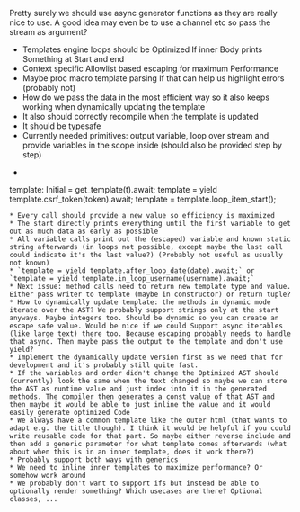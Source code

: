 Pretty surely we should use async generator functions as they are really nice to use. A good idea may even be to use a channel etc so pass the stream as argument?

* Templates engine loops should be Optimized If inner Body prints Something at Start and end
* Context specific Allowlist based escaping for maximum Performance
* Maybe proc macro template parsing If that can help us highlight errors (probably not)
* How do we pass the data in the most efficient way so it also keeps working when dynamically updating the template
* It also should correctly recompile when the template is updated
* It should be typesafe
* Currently needed primitives: output variable, loop over stream and provide variables in the scope inside (should also be provided step by step)
* ```
template: Initial = get_template(t).await;
template = yield template.csrf_token(token).await;
template = template.loop_item_start();
```
* Every call should provide a new value so efficiency is maximized
* The start directly prints everything until the first variable to get out as much data as early as possible
* All variable calls print out the (escaped) variable and known static string afterwards (in loops not possible, except maybe the last call could indicate it's the last value?) (Probably not useful as usually not known)
* `template = yield template.after_loop_date(date).await;` or `template = yield template.in_loop_username(username).await;`
* Next issue: method calls need to return new template type and value. Either pass writer to template (maybe in constructor) or return tuple?
* How to dynamically update template: the methods in dynamic mode iterate over the AST? We probably support strings only at the start anyways. Maybe integers too. Should be dynamic so you can create an escape safe value. Would be nice if we could Support async iterables (like large text) there too. Because escaping probably needs to handle that async. Then maybe pass the output to the template and don't use yield?
* Implement the dynamically update version first as we need that for development and it's probably still quite fast.
* If the variables and order didn't change the Optimized AST should (currently) look the same when the text changed so maybe we can store the AST as runtime value and just index into it in the generated methods. The compiler then generates a const value of that AST and then maybe it would be able to just inline the value and it would easily generate optimized Code
* We always have a common template like the outer html (that wants to adapt e.g. the title though). I think it would be helpful if you could write reusable code for that part. So maybe either reverse include and then add a generic parameter for what template comes afterwards (what about when this is in an inner template, does it work there?)
* Probably support both ways with generics
* We need to inline inner templates to maximize performance? Or somehow work around
* We probably don't want to support ifs but instead be able to optionally render something? Which usecases are there? Optional classes, ...